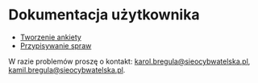 # Dokumentacja użytkownika

* [Tworzenie ankiety](creating-monitoring.md)
* [Przypisywanie spraw](assing-institution.md)


W razie problemów proszę o kontakt: karol.bregula@sieocybwatelska.pl, kamil.bregula@sieocybwatelska.pl.
